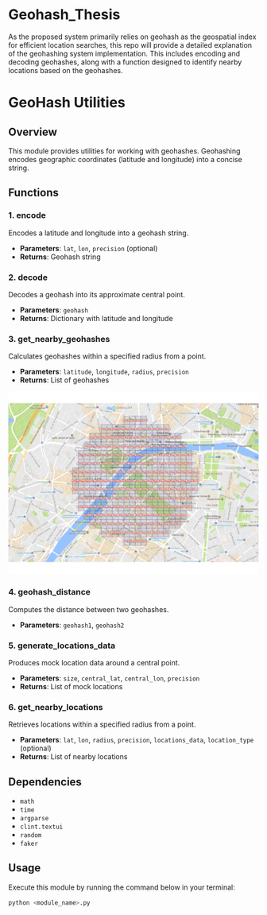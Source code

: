 # Geohash_Thesis

As the proposed system primarily relies on geohash as the geospatial index for efficient location searches, this repo will provide a detailed explanation of the geohashing system implementation. This includes encoding and decoding geohashes, along with a function designed to identify nearby locations based on the geohashes.

# GeoHash Utilities

## Overview

This module provides utilities for working with geohashes. Geohashing encodes geographic coordinates (latitude and longitude) into a concise string.

## Functions

### 1. encode

Encodes a latitude and longitude into a geohash string.

- **Parameters**: `lat`, `lon`, `precision` (optional)
- **Returns**: Geohash string

### 2. decode

Decodes a geohash into its approximate central point.

- **Parameters**: `geohash`
- **Returns**: Dictionary with latitude and longitude

### 3. get_nearby_geohashes

Calculates geohashes within a specified radius from a point.

- **Parameters**: `latitude`, `longitude`, `radius`, `precision`
- **Returns**: List of geohashes

![Nearby Geohashes](./images/nearby_geohashes.png)

### 4. geohash_distance

Computes the distance between two geohashes.

- **Parameters**: `geohash1`, `geohash2`

### 5. generate_locations_data

Produces mock location data around a central point.

- **Parameters**: `size`, `central_lat`, `central_lon`, `precision`
- **Returns**: List of mock locations

### 6. get_nearby_locations

Retrieves locations within a specified radius from a point.

- **Parameters**: `lat`, `lon`, `radius`, `precision`, `locations_data`, `location_type` (optional)
- **Returns**: List of nearby locations

## Dependencies

- `math`
- `time`
- `argparse`
- `clint.textui`
- `random`
- `faker`

## Usage

Execute this module by running the command below in your terminal:

```bash
python <module_name>.py
```
